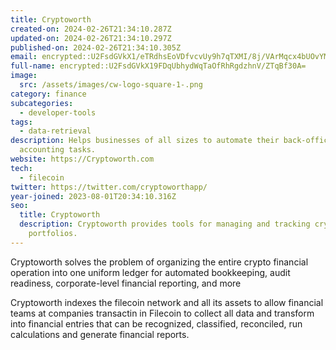 ```yaml
---
title: Cryptoworth
created-on: 2024-02-26T21:34:10.287Z
updated-on: 2024-02-26T21:34:10.297Z
published-on: 2024-02-26T21:34:10.305Z
email: encrypted::U2FsdGVkX1/eTRdhsEoVDfvcvUy9h7qTXMI/8j/VArMqcx4bUOvYMljo3GZHB66g
full-name: encrypted::U2FsdGVkX19FDqUbhydWqTaOfRhRgdzhnV/ZTqBf30A=
image:
  src: /assets/images/cw-logo-square-1-.png
category: finance
subcategories:
  - developer-tools
tags:
  - data-retrieval
description: Helps businesses of all sizes to automate their back-office crypto
  accounting tasks.
website: https://Cryptoworth.com
tech:
  - filecoin
twitter: https://twitter.com/cryptoworthapp/
year-joined: 2023-08-01T20:34:10.316Z
seo:
  title: Cryptoworth
  description: Cryptoworth provides tools for managing and tracking cryptocurrency
    portfolios.
---
```


Cryptoworth solves the problem of organizing the entire crypto financial operation into one uniform ledger for automated bookkeeping, audit readiness, corporate-level financial reporting, and more

Cryptoworth indexes the filecoin network and all its assets to allow financial teams at companies transactin in Filecoin to collect all data and transform into financial entries that can be recognized, classified, reconciled, run calculations and generate financial reports.
